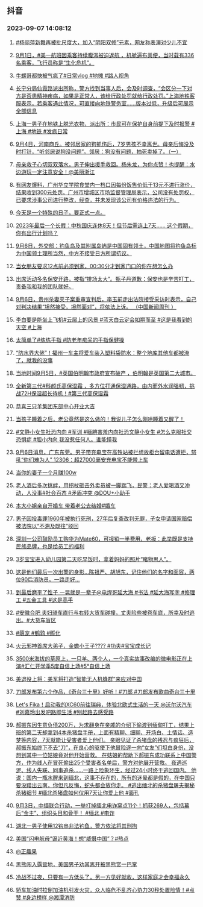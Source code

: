 ## 抖音 
### 2023-09-07 14:08:12

1. [#杨丽萍新舞再被批尺度大，加入“阴阳双修”元素，网友称表演对少儿不宜](https://www.iesdouyin.com/share/video/7275634958050331915/?region=CN&mid=7128219388427110401&u_code=0&titleType=title&did=MS4wLjABAAAANwkJuWIRFOzg5uCpDRpMj4OX-QryoDgn-yYlXQnRwQQ&iid=MS4wLjABAAAANwkJuWIRFOzg5uCpDRpMj4OX-QryoDgn-yYlXQnRwQQ&with_sec_did=1&from_ssr=1)

2. [9月1日，#美一航班因乘客持续腹泻被迫返航 ，机舱遍布粪便，当时载有336名乘客，飞行员称是“生化危机”。](https://www.iesdouyin.com/share/video/7275329538442218763/?region=CN&mid=7275329689550408508&u_code=0&titleType=title&did=MS4wLjABAAAANwkJuWIRFOzg5uCpDRpMj4OX-QryoDgn-yYlXQnRwQQ&iid=MS4wLjABAAAANwkJuWIRFOzg5uCpDRpMj4OX-QryoDgn-yYlXQnRwQQ&with_sec_did=1&from_ssr=1)

3. [牛螺哥都快被气疯了#日常vlog #地摊 #路人视角](https://www.iesdouyin.com/share/video/7275102673668558138/?region=CN&mid=7275102744023845693&u_code=0&titleType=title&did=MS4wLjABAAAANwkJuWIRFOzg5uCpDRpMj4OX-QryoDgn-yYlXQnRwQQ&iid=MS4wLjABAAAANwkJuWIRFOzg5uCpDRpMj4OX-QryoDgn-yYlXQnRwQQ&with_sec_did=1&from_ssr=1)

4. [长宁分局仙霞路派出所称，警方找到当事人后，会及时调查，“会区分一下对方是否患精神疾病，如果是正常人，该给行政处罚就给行政处罚。”上海地铁客服表示，若乘客遇此情况，可直接向地铁警务室……版本过低，升级后可展示全部信息](https://www.iesdouyin.com/share/video/7275621233423699241/?region=CN&mid=7005869691412187137&u_code=0&titleType=title&did=MS4wLjABAAAANwkJuWIRFOzg5uCpDRpMj4OX-QryoDgn-yYlXQnRwQQ&iid=MS4wLjABAAAANwkJuWIRFOzg5uCpDRpMj4OX-QryoDgn-yYlXQnRwQQ&with_sec_did=1&from_ssr=1)

5. [上海一男子在地铁上脱光衣物，派出所：市民可在保护自身前提下及时报警 #上海 #地铁 #发疯日常](https://www.iesdouyin.com/share/video/7275626291162877244/?region=CN&mid=7275626448394799932&u_code=0&titleType=title&did=MS4wLjABAAAANwkJuWIRFOzg5uCpDRpMj4OX-QryoDgn-yYlXQnRwQQ&iid=MS4wLjABAAAANwkJuWIRFOzg5uCpDRpMj4OX-QryoDgn-yYlXQnRwQQ&with_sec_did=1&from_ssr=1)

6. [9月4日，河南商丘。被邻居家的狗抓伤后，7岁男孩不幸离世。母亲后悔没及时打针，“听邻居说狗没问题”。邻居：狗没有问题，拍死卖掉了。（一）](https://www.iesdouyin.com/share/video/7275323667331042560/?region=CN&mid=7275324139615488829&u_code=0&titleType=title&did=MS4wLjABAAAANwkJuWIRFOzg5uCpDRpMj4OX-QryoDgn-yYlXQnRwQQ&iid=MS4wLjABAAAANwkJuWIRFOzg5uCpDRpMj4OX-QryoDgn-yYlXQnRwQQ&with_sec_did=1&from_ssr=1)

7. [母亲救子心切双双落水，男子伸出援手救回。杨朱龙，为你点赞！也提醒：水边游玩一定注意安全！@美丽浙江](https://www.iesdouyin.com/share/video/7275576284946664767/?region=CN&mid=7275576398524468029&u_code=0&titleType=title&did=MS4wLjABAAAANwkJuWIRFOzg5uCpDRpMj4OX-QryoDgn-yYlXQnRwQQ&iid=MS4wLjABAAAANwkJuWIRFOzg5uCpDRpMj4OX-QryoDgn-yYlXQnRwQQ&with_sec_did=1&from_ssr=1)

8. [有网友爆料，广州华立学院食堂内一档口因每份饭售价低于13元不进行涨价，结果收到300元处罚。广州市增城区市场监督管理局表示，公司没有处罚权，已要求涉事公司进行整改，经查，并未发现该公司有价格违法的行为。](https://www.iesdouyin.com/share/video/7275332124511571254/?region=CN&mid=7275332239930428197&u_code=0&titleType=title&did=MS4wLjABAAAANwkJuWIRFOzg5uCpDRpMj4OX-QryoDgn-yYlXQnRwQQ&iid=MS4wLjABAAAANwkJuWIRFOzg5uCpDRpMj4OX-QryoDgn-yYlXQnRwQQ&with_sec_did=1&from_ssr=1)

9. [今天是一个特殊的日子，要正式一点。](https://www.iesdouyin.com/share/video/7275557516375756069/?region=CN&mid=7275557557803060027&u_code=0&titleType=title&did=MS4wLjABAAAANwkJuWIRFOzg5uCpDRpMj4OX-QryoDgn-yYlXQnRwQQ&iid=MS4wLjABAAAANwkJuWIRFOzg5uCpDRpMj4OX-QryoDgn-yYlXQnRwQQ&with_sec_did=1&from_ssr=1)

10. [2023年最后一个长假：中秋国庆连休8天！但节后需连上7天…… 这个假期，你有出行计划吗？](https://www.iesdouyin.com/share/video/7275522653828517172/?region=CN&mid=6984445650330978337&u_code=0&titleType=title&did=MS4wLjABAAAANwkJuWIRFOzg5uCpDRpMj4OX-QryoDgn-yYlXQnRwQQ&iid=MS4wLjABAAAANwkJuWIRFOzg5uCpDRpMj4OX-QryoDgn-yYlXQnRwQQ&with_sec_did=1&from_ssr=1)

11. [9月6日，外交部：钓鱼岛及其附属岛屿是中国固有领土，中国地图将钓鱼岛标为中国领土理所当然，中方不接受日方所谓抗议。](https://www.iesdouyin.com/share/video/7275623402960915767/?region=CN&mid=7275623452412037949&u_code=0&titleType=title&did=MS4wLjABAAAANwkJuWIRFOzg5uCpDRpMj4OX-QryoDgn-yYlXQnRwQQ&iid=MS4wLjABAAAANwkJuWIRFOzg5uCpDRpMj4OX-QryoDgn-yYlXQnRwQQ&with_sec_did=1&from_ssr=1)

12. [当女朋友要求12点前必须到家，00:30分才到家门口的你在想怎么办](https://www.iesdouyin.com/share/video/7275556180624215307/?region=CN&mid=7275556273947511607&u_code=0&titleType=title&did=MS4wLjABAAAANwkJuWIRFOzg5uCpDRpMj4OX-QryoDgn-yYlXQnRwQQ&iid=MS4wLjABAAAANwkJuWIRFOzg5uCpDRpMj4OX-QryoDgn-yYlXQnRwQQ&with_sec_did=1&from_ssr=1)

13. [出席活动多名保安开路，被指“排场太大”。甄子丹道歉：保安也是辛苦打工，责备我和我的团队就好。](https://www.iesdouyin.com/share/video/7275346783214062885/?region=CN&mid=6884180370443470862&u_code=0&titleType=title&did=MS4wLjABAAAANwkJuWIRFOzg5uCpDRpMj4OX-QryoDgn-yYlXQnRwQQ&iid=MS4wLjABAAAANwkJuWIRFOzg5uCpDRpMj4OX-QryoDgn-yYlXQnRwQQ&with_sec_did=1&from_ssr=1)

14. [9月6日，贵州杀妻灭子案重审宣判后，李玉前走出法院接受采访时表示，自己对判决结果“坦然接受，坦然面对”，将依法上诉。 （中国新闻周刊 ）](https://www.iesdouyin.com/share/video/7275554970353585420/?region=CN&mid=7275555036921334589&u_code=0&titleType=title&did=MS4wLjABAAAANwkJuWIRFOzg5uCpDRpMj4OX-QryoDgn-yYlXQnRwQQ&iid=MS4wLjABAAAANwkJuWIRFOzg5uCpDRpMj4OX-QryoDgn-yYlXQnRwQQ&with_sec_did=1&from_ssr=1)

15. [李白要是能坐上飞机#云层上的风景 #蓝天白云定会如期而至 #这是我看到的天空 #上海](https://www.iesdouyin.com/share/video/7275411496845184297/?region=CN&mid=7076110100301088799&u_code=0&titleType=title&did=MS4wLjABAAAANwkJuWIRFOzg5uCpDRpMj4OX-QryoDgn-yYlXQnRwQQ&iid=MS4wLjABAAAANwkJuWIRFOzg5uCpDRpMj4OX-QryoDgn-yYlXQnRwQQ&with_sec_did=1&from_ssr=1)

16. [太简单了#练练手指  #防老年痴呆的手指保健操](https://www.iesdouyin.com/share/video/7274881206225866041/?region=CN&mid=7271211017906981693&u_code=0&titleType=title&did=MS4wLjABAAAANwkJuWIRFOzg5uCpDRpMj4OX-QryoDgn-yYlXQnRwQQ&iid=MS4wLjABAAAANwkJuWIRFOzg5uCpDRpMj4OX-QryoDgn-yYlXQnRwQQ&with_sec_did=1&from_ssr=1)

17. [“防水界大佬”！福州一车主将爱车装入塑料袋防水：整个地库其他车都被淹了，就我的没事](https://www.iesdouyin.com/share/video/7275646517472464185/?region=CN&mid=7275646672921758520&u_code=0&titleType=title&did=MS4wLjABAAAANwkJuWIRFOzg5uCpDRpMj4OX-QryoDgn-yYlXQnRwQQ&iid=MS4wLjABAAAANwkJuWIRFOzg5uCpDRpMj4OX-QryoDgn-yYlXQnRwQQ&with_sec_did=1&from_ssr=1)

18. [当地时间9月5日，#英国伯明翰市政府宣布破产 ，伯明翰是英国第二大城市。](https://www.iesdouyin.com/share/video/7275357597174091062/?region=CN&mid=7275357730972666682&u_code=0&titleType=title&did=MS4wLjABAAAANwkJuWIRFOzg5uCpDRpMj4OX-QryoDgn-yYlXQnRwQQ&iid=MS4wLjABAAAANwkJuWIRFOzg5uCpDRpMj4OX-QryoDgn-yYlXQnRwQQ&with_sec_did=1&from_ssr=1)

19. [全新第三代#科颜氏高保湿霜 ，多方位打通保湿通路，由内而外水润强韧，挑战72H保湿超长待机！#第三代高保湿霜](https://www.iesdouyin.com/share/video/7273078174462840099/?region=CN&mid=7273109604421192508&u_code=0&titleType=title&did=MS4wLjABAAAANwkJuWIRFOzg5uCpDRpMj4OX-QryoDgn-yYlXQnRwQQ&iid=MS4wLjABAAAANwkJuWIRFOzg5uCpDRpMj4OX-QryoDgn-yYlXQnRwQQ&with_sec_did=1&from_ssr=1)

20. [恭喜三只羊集团东部中心开业大吉](https://www.iesdouyin.com/share/video/7275558139477396799/?region=CN&mid=7267534328081500989&u_code=0&titleType=title&did=MS4wLjABAAAANwkJuWIRFOzg5uCpDRpMj4OX-QryoDgn-yYlXQnRwQQ&iid=MS4wLjABAAAANwkJuWIRFOzg5uCpDRpMj4OX-QryoDgn-yYlXQnRwQQ&with_sec_did=1&from_ssr=1)

21. [当孩子睡着之后，老公竟然是这么做的！我说儿子怎么刚哄睡着又醒了！](https://www.iesdouyin.com/share/video/7275515644282522895/?region=CN&mid=7275515714406992677&u_code=0&titleType=title&did=MS4wLjABAAAANwkJuWIRFOzg5uCpDRpMj4OX-QryoDgn-yYlXQnRwQQ&iid=MS4wLjABAAAANwkJuWIRFOzg5uCpDRpMj4OX-QryoDgn-yYlXQnRwQQ&with_sec_did=1&from_ssr=1)

22. [#文静小女生社恐内向 #军训 #腼腆害羞内向社恐文静小女生 #怎么克服社交恐惧症 #胆小内向  我没惹任何人。谁能懂我](https://www.iesdouyin.com/share/video/7275320880157314367/?region=CN&mid=7275320924446673719&u_code=0&titleType=title&did=MS4wLjABAAAANwkJuWIRFOzg5uCpDRpMj4OX-QryoDgn-yYlXQnRwQQ&iid=MS4wLjABAAAANwkJuWIRFOzg5uCpDRpMj4OX-QryoDgn-yYlXQnRwQQ&with_sec_did=1&from_ssr=1)

23. [9月6日消息，广东东莞。男子带充电宝在高铁站被拦想放柜台留电话遭拒，怒吼“你们难为人” 12306：超27000毫安充电宝不能带上车](https://www.iesdouyin.com/share/video/7275654695371164962/?region=CN&mid=6948732789508279048&u_code=0&titleType=title&did=MS4wLjABAAAANwkJuWIRFOzg5uCpDRpMj4OX-QryoDgn-yYlXQnRwQQ&iid=MS4wLjABAAAANwkJuWIRFOzg5uCpDRpMj4OX-QryoDgn-yYlXQnRwQQ&with_sec_did=1&from_ssr=1)

24. [当你的妻子一个月赚100w](https://www.iesdouyin.com/share/video/7275299993320164642/?region=CN&mid=7196271216074754871&u_code=0&titleType=title&did=MS4wLjABAAAANwkJuWIRFOzg5uCpDRpMj4OX-QryoDgn-yYlXQnRwQQ&iid=MS4wLjABAAAANwkJuWIRFOzg5uCpDRpMj4OX-QryoDgn-yYlXQnRwQQ&with_sec_did=1&from_ssr=1)

25. [老人酒后多次挑衅，用拐杖砸击外卖员被一脚踹飞，民警：老人爱喝酒又冲动，人没事#社会百态 #矛盾冲突 @DOU+小助手](https://www.iesdouyin.com/share/video/7275229294073351479/?region=CN&mid=7275229465662212921&u_code=0&titleType=title&did=MS4wLjABAAAANwkJuWIRFOzg5uCpDRpMj4OX-QryoDgn-yYlXQnRwQQ&iid=MS4wLjABAAAANwkJuWIRFOzg5uCpDRpMj4OX-QryoDgn-yYlXQnRwQQ&with_sec_did=1&from_ssr=1)

26. [本大小姐亲自开婚车 带着老公去结婚#婚车](https://www.iesdouyin.com/share/video/7275605060103507255/?region=CN&mid=7038501009744415519&u_code=0&titleType=title&did=MS4wLjABAAAANwkJuWIRFOzg5uCpDRpMj4OX-QryoDgn-yYlXQnRwQQ&iid=MS4wLjABAAAANwkJuWIRFOzg5uCpDRpMj4OX-QryoDgn-yYlXQnRwQQ&with_sec_did=1&from_ssr=1)

27. [男子因投毒罪1960年被执行死刑，27年后复查改判无罪，子女申请国家赔偿被法院以“不溯及既往”驳回](https://www.iesdouyin.com/share/video/7275308248557866240/?region=CN&mid=7171414689270860551&u_code=0&titleType=title&did=MS4wLjABAAAANwkJuWIRFOzg5uCpDRpMj4OX-QryoDgn-yYlXQnRwQQ&iid=MS4wLjABAAAANwkJuWIRFOzg5uCpDRpMj4OX-QryoDgn-yYlXQnRwQQ&with_sec_did=1&from_ssr=1)

28. [深圳一公司鼓励员工购华为Mate60，可报销一半费用，老板：此举既是支持民族品牌，也是给员工的福利](https://www.iesdouyin.com/share/video/7275624865611238708/?region=CN&mid=6867184711702153224&u_code=0&titleType=title&did=MS4wLjABAAAANwkJuWIRFOzg5uCpDRpMj4OX-QryoDgn-yYlXQnRwQQ&iid=MS4wLjABAAAANwkJuWIRFOzg5uCpDRpMj4OX-QryoDgn-yYlXQnRwQQ&with_sec_did=1&from_ssr=1)

29. [3岁宝宝进入幼儿园第二天吃早饭时，拿着妈妈的照片“睹物思人”。](https://www.iesdouyin.com/share/video/7275545349471636747/?region=CN&mid=7275545423614315319&u_code=0&titleType=title&did=MS4wLjABAAAANwkJuWIRFOzg5uCpDRpMj4OX-QryoDgn-yYlXQnRwQQ&iid=MS4wLjABAAAANwkJuWIRFOzg5uCpDRpMj4OX-QryoDgn-yYlXQnRwQQ&with_sec_did=1&from_ssr=1)

30. [这是他们最后一次出警的身影…陈祖严、胡旭东，记住他们的名字和面容，两位90后消防员。一路走好…](https://www.iesdouyin.com/share/video/7275629632848743717/?region=CN&mid=7275629676305959739&u_code=0&titleType=title&did=MS4wLjABAAAANwkJuWIRFOzg5uCpDRpMj4OX-QryoDgn-yYlXQnRwQQ&iid=MS4wLjABAAAANwkJuWIRFOzg5uCpDRpMj4OX-QryoDgn-yYlXQnRwQQ&with_sec_did=1&from_ssr=1)

31. [到最后磨平了性子 一晃就是一辈子@电焊哥延大海 #书法 #延大海写字 #修理工 #五金工具 #这是高手](https://www.iesdouyin.com/share/video/7275276723812322621/?region=CN&mid=7224926523550190391&u_code=0&titleType=title&did=MS4wLjABAAAANwkJuWIRFOzg5uCpDRpMj4OX-QryoDgn-yYlXQnRwQQ&iid=MS4wLjABAAAANwkJuWIRFOzg5uCpDRpMj4OX-QryoDgn-yYlXQnRwQQ&with_sec_did=1&from_ssr=1)

32. [#安徽合肥 夫妇骑车直行与右转大货车碰撞，丈夫险些被卷车底，所幸及时逃出。#大货车盲区](https://www.iesdouyin.com/share/video/7275473088681200954/?region=CN&mid=7275473418736765752&u_code=0&titleType=title&did=MS4wLjABAAAANwkJuWIRFOzg5uCpDRpMj4OX-QryoDgn-yYlXQnRwQQ&iid=MS4wLjABAAAANwkJuWIRFOzg5uCpDRpMj4OX-QryoDgn-yYlXQnRwQQ&with_sec_did=1&from_ssr=1)

33. [#萌宠 #鹌鹑 #孵化](https://www.iesdouyin.com/share/video/7275279935332273465/?region=CN&mid=7275279994304219964&u_code=0&titleType=title&did=MS4wLjABAAAANwkJuWIRFOzg5uCpDRpMj4OX-QryoDgn-yYlXQnRwQQ&iid=MS4wLjABAAAANwkJuWIRFOzg5uCpDRpMj4OX-QryoDgn-yYlXQnRwQQ&with_sec_did=1&from_ssr=1)

34. [火云邪神首席大弟子，金蟾小王子???? #功夫#宝宝成长记](https://www.iesdouyin.com/share/video/7274609085801090362/?region=CN&mid=7274609120190270267&u_code=0&titleType=title&did=MS4wLjABAAAANwkJuWIRFOzg5uCpDRpMj4OX-QryoDgn-yYlXQnRwQQ&iid=MS4wLjABAAAANwkJuWIRFOzg5uCpDRpMj4OX-QryoDgn-yYlXQnRwQQ&with_sec_did=1&from_ssr=1)

35. [3500米海拔的草原上，一只羊、两个人，一个真实故事改编的微电影正在上演#汇仁开学季5度自信上场#5°自信上场](https://www.iesdouyin.com/share/video/7275325382058888460/?region=CN&mid=7275325524551961405&u_code=0&titleType=title&did=MS4wLjABAAAANwkJuWIRFOzg5uCpDRpMj4OX-QryoDgn-yYlXQnRwQQ&iid=MS4wLjABAAAANwkJuWIRFOzg5uCpDRpMj4OX-QryoDgn-yYlXQnRwQQ&with_sec_did=1&from_ssr=1)

36. [美退役上将：美军将打造“智能无人机蜂群”来应对中国](https://www.iesdouyin.com/share/video/7275294527630413096/?region=CN&mid=7148710223599306766&u_code=0&titleType=title&did=MS4wLjABAAAANwkJuWIRFOzg5uCpDRpMj4OX-QryoDgn-yYlXQnRwQQ&iid=MS4wLjABAAAANwkJuWIRFOzg5uCpDRpMj4OX-QryoDgn-yYlXQnRwQQ&with_sec_did=1&from_ssr=1)

37. [刀郎发布第六个作品，《奇台三十里》好听！#刀郎 #刀郎发布歌曲奇台三十里](https://www.iesdouyin.com/share/video/7275354719026040122/?region=CN&mid=7275354780549679930&u_code=0&titleType=title&did=MS4wLjABAAAANwkJuWIRFOzg5uCpDRpMj4OX-QryoDgn-yYlXQnRwQQ&iid=MS4wLjABAAAANwkJuWIRFOzg5uCpDRpMj4OX-QryoDgn-yYlXQnRwQQ&with_sec_did=1&from_ssr=1)

38. [Let's Fika！启动我的XC60前往瑞典，体验北欧式生活的一天 @沃尔沃汽车  #刘嘉玲出发吧路即生活  #别赶路去感受路](https://www.iesdouyin.com/share/video/7274800505128373560/?region=CN&mid=7274596516096953148&u_code=0&titleType=title&did=MS4wLjABAAAANwkJuWIRFOzg5uCpDRpMj4OX-QryoDgn-yYlXQnRwQQ&iid=MS4wLjABAAAANwkJuWIRFOzg5uCpDRpMj4OX-QryoDgn-yYlXQnRwQQ&with_sec_did=1&from_ssr=1)

39. [郝振东因生意负债200万，为求翻身在亲戚的介绍下偷渡到缅甸打工，结果上班的第二天却拿到4本杀猪盘手册，上面有精聊、细聊、开场白、土情话、造梦等内容，7天就能让受害者爱上他们。
亲眼见证了杀猪盘的残忍与疯狂后，郝振东始终下不去“刀”，在良心的驱使下他冒险逐一向“女友”们坦白身份，没想到其中一位姑娘竟对他开始营救。
在姑娘的帮助下郝振东成功联系上中国警方，作为线人在冒死偷出25个受害者名单后，警方对他展开营救。
夜遇巡逻、线人失联、同事追杀......一路上险象环生，经过24小时终于逃回国内。
他说：国内一瓶水醒来到缅北，这事不存在的，所有的迷晕都是假的，在中国只要没踏出云南，你但凡反悔，蛇头都会放你走。 
#逃出缅北的杀猪盘屠夫揭秘杀猪细节 
#缅北杀猪盘如何仅用7天让你爱上他 
#面孔](https://www.iesdouyin.com/share/video/7274697354438085951/?region=CN&mid=7274698581490109243&u_code=0&titleType=title&did=MS4wLjABAAAANwkJuWIRFOzg5uCpDRpMj4OX-QryoDgn-yYlXQnRwQQ&iid=MS4wLjABAAAANwkJuWIRFOzg5uCpDRpMj4OX-QryoDgn-yYlXQnRwQQ&with_sec_did=1&from_ssr=1)

40. [9月3日，中缅联合行动，一举打掉缅北电诈窝点11个！抓获269人，包括幕后“金主”、组织头目和骨干！ #缅北 #电诈](https://www.iesdouyin.com/share/video/7275324863647173900/?region=CN&mid=7275324907494509370&u_code=0&titleType=title&did=MS4wLjABAAAANwkJuWIRFOzg5uCpDRpMj4OX-QryoDgn-yYlXQnRwQQ&iid=MS4wLjABAAAANwkJuWIRFOzg5uCpDRpMj4OX-QryoDgn-yYlXQnRwQQ&with_sec_did=1&from_ssr=1)

41. [湖北一男子使用12钩串非法钓鱼，警方依法将其刑拘](https://www.iesdouyin.com/share/video/7275281098513337663/?region=CN&mid=7275281177823644477&u_code=0&titleType=title&did=MS4wLjABAAAANwkJuWIRFOzg5uCpDRpMj4OX-QryoDgn-yYlXQnRwQQ&iid=MS4wLjABAAAANwkJuWIRFOzg5uCpDRpMj4OX-QryoDgn-yYlXQnRwQQ&with_sec_did=1&from_ssr=1)

42. [美国“闪电航母”逼近黄海！想“威慑中国”？#热点](https://www.iesdouyin.com/share/video/7275492732724989242/?region=CN&mid=7090482682723698695&u_code=0&titleType=title&did=MS4wLjABAAAANwkJuWIRFOzg5uCpDRpMj4OX-QryoDgn-yYlXQnRwQQ&iid=MS4wLjABAAAANwkJuWIRFOzg5uCpDRpMj4OX-QryoDgn-yYlXQnRwQQ&with_sec_did=1&from_ssr=1)

43. [@正趣果](https://www.iesdouyin.com/share/video/7275604592098872611/?region=CN&mid=7275604666400934693&u_code=0&titleType=title&did=MS4wLjABAAAANwkJuWIRFOzg5uCpDRpMj4OX-QryoDgn-yYlXQnRwQQ&iid=MS4wLjABAAAANwkJuWIRFOzg5uCpDRpMj4OX-QryoDgn-yYlXQnRwQQ&with_sec_did=1&from_ssr=1)

44. [黑熊闯入露营地，美国男子劝其离开被黑熊赏一巴掌](https://www.iesdouyin.com/share/video/7275522901875395852/?region=CN&mid=6650281548400560897&u_code=0&titleType=title&did=MS4wLjABAAAANwkJuWIRFOzg5uCpDRpMj4OX-QryoDgn-yYlXQnRwQQ&iid=MS4wLjABAAAANwkJuWIRFOzg5uCpDRpMj4OX-QryoDgn-yYlXQnRwQQ&with_sec_did=1&from_ssr=1)

45. [冷战不过夜，只要有一方低头了，另一方见好就收，这样家庭才会幸福永久](https://www.iesdouyin.com/share/video/7275282426467814715/?region=CN&mid=7275282623147035448&u_code=0&titleType=title&did=MS4wLjABAAAANwkJuWIRFOzg5uCpDRpMj4OX-QryoDgn-yYlXQnRwQQ&iid=MS4wLjABAAAANwkJuWIRFOzg5uCpDRpMj4OX-QryoDgn-yYlXQnRwQQ&with_sec_did=1&from_ssr=1)

46. [轿车加油时拉倒加油机引发火灾，众人临危不乱齐心协力30秒处置险情！#点赞 #身边榜样 @湘潭消防](https://www.iesdouyin.com/share/video/7275551064277978427/?region=CN&mid=7275551149858605885&u_code=0&titleType=title&did=MS4wLjABAAAANwkJuWIRFOzg5uCpDRpMj4OX-QryoDgn-yYlXQnRwQQ&iid=MS4wLjABAAAANwkJuWIRFOzg5uCpDRpMj4OX-QryoDgn-yYlXQnRwQQ&with_sec_did=1&from_ssr=1)

